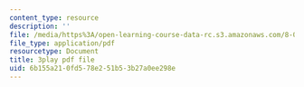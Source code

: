 ```yaml
---
content_type: resource
description: ''
file: /media/https%3A/open-learning-course-data-rc.s3.amazonaws.com/8-04-quantum-physics-i-spring-2016/6b155a210fd578e251b53b27a0ee298e_37-GdFJGSXs.pdf
file_type: application/pdf
resourcetype: Document
title: 3play pdf file
uid: 6b155a21-0fd5-78e2-51b5-3b27a0ee298e
---
```

